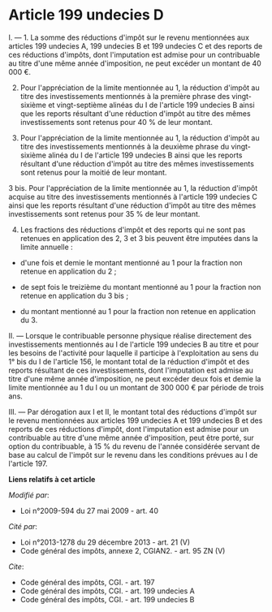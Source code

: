 # Article 199 undecies D

I. ― 1. La somme des réductions d'impôt sur le revenu mentionnées aux articles 199 undecies A, 199 undecies B et 199 undecies
C et des reports de ces réductions d'impôts, dont l'imputation est admise pour un contribuable au titre d'une même année
d'imposition, ne peut excéder un montant de 40 000 €. 

2. Pour l'appréciation de la limite mentionnée au 1, la réduction d'impôt au titre des investissements mentionnés à la
première phrase des vingt-sixième et vingt-septième alinéas du I de l'article 199 undecies B ainsi que les reports résultant
d'une réduction d'impôt au titre des mêmes investissements sont retenus pour 40 % de leur montant. 

3. Pour l'appréciation de la limite mentionnée au 1, la réduction d'impôt au titre des investissements mentionnés à la
deuxième phrase du vingt-sixième alinéa du I de l'article 199 undecies B ainsi que les reports résultant d'une réduction
d'impôt au titre des mêmes investissements sont retenus pour la moitié de leur montant. 

3 bis. Pour l'appréciation de la limite mentionnée au 1, la réduction d'impôt acquise au titre des investissements mentionnés
à l'article 199 undecies C ainsi que les reports résultant d'une réduction d'impôt au titre des mêmes investissements sont
retenus pour 35 % de leur montant. 

4. Les fractions des réductions d'impôt et des reports qui ne sont pas retenues en application des 2, 3 et 3 bis peuvent être
imputées dans la limite annuelle :

- d'une fois et demie le montant mentionné au 1 pour la fraction non retenue en application du 2 ;

- de sept fois le treizième du montant mentionné au 1 pour la fraction non retenue en application du 3 bis ;

- du montant mentionné au 1 pour la fraction non retenue en application du 3. 

II. ― Lorsque le contribuable personne physique réalise directement des investissements mentionnés au I de l'article 199
undecies B au titre et pour les besoins de l'activité pour laquelle il participe à l'exploitation au sens du 1° bis du I de
l'article 156, le montant total de la réduction d'impôt et des reports résultant de ces investissements, dont l'imputation
est admise au titre d'une même année d'imposition, ne peut excéder deux fois et demie la limite mentionnée au 1 du I ou un
montant de 300 000 € par période de trois ans. 

III. ― Par dérogation aux I et II, le montant total des réductions d'impôt sur le revenu mentionnées aux articles 199
undecies A et 199 undecies B et des reports de ces réductions d'impôt, dont l'imputation est admise pour un contribuable au
titre d'une même année d'imposition, peut être porté, sur option du contribuable, à 15 % du revenu de l'année considérée
servant de base au calcul de l'impôt sur le revenu dans les conditions prévues au I de l'article 197.

**Liens relatifs à cet article**

_Modifié par_:

  - Loi n°2009-594 du 27 mai 2009 - art. 40

_Cité par_:

  - Loi n°2013-1278 du 29 décembre 2013 - art. 21 (V)
  - Code général des impôts, annexe 2, CGIAN2. - art. 95 ZN (V)

_Cite_:

  - Code général des impôts, CGI. - art. 197
  - Code général des impôts, CGI. - art. 199 undecies A
  - Code général des impôts, CGI. - art. 199 undecies B
